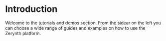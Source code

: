 # Introduction


Welcome to the tutorials and demos section. From the sidear on the left you can choose a wide range of guides and examples on how to use the Zerynth platform.
